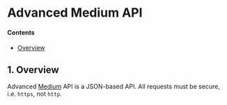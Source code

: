 # Advanced Medium API

#### Contents

- [Overview](#1-overview)

## 1. Overview

Advanced [Medium](https://medium.com) API is a JSON-based API. All requests must be secure, i.e. `https`, not `http`.
